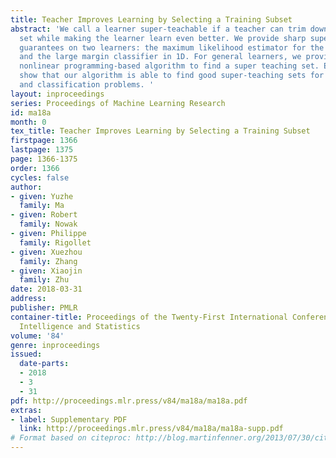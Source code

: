 ```yaml
---
title: Teacher Improves Learning by Selecting a Training Subset
abstract: 'We call a learner super-teachable if a teacher can trim down an iid training
  set while making the learner learn even better. We provide sharp super-teaching
  guarantees on two learners: the maximum likelihood estimator for the mean of a Gaussian,
  and the large margin classifier in 1D. For general learners, we provide a mixed-integer
  nonlinear programming-based algorithm to find a super teaching set. Empirical experiments
  show that our algorithm is able to find good super-teaching sets for both regression
  and classification problems. '
layout: inproceedings
series: Proceedings of Machine Learning Research
id: ma18a
month: 0
tex_title: Teacher Improves Learning by Selecting a Training Subset
firstpage: 1366
lastpage: 1375
page: 1366-1375
order: 1366
cycles: false
author:
- given: Yuzhe
  family: Ma
- given: Robert
  family: Nowak
- given: Philippe
  family: Rigollet
- given: Xuezhou
  family: Zhang
- given: Xiaojin
  family: Zhu
date: 2018-03-31
address: 
publisher: PMLR
container-title: Proceedings of the Twenty-First International Conference on Artificial
  Intelligence and Statistics
volume: '84'
genre: inproceedings
issued:
  date-parts:
  - 2018
  - 3
  - 31
pdf: http://proceedings.mlr.press/v84/ma18a/ma18a.pdf
extras:
- label: Supplementary PDF
  link: http://proceedings.mlr.press/v84/ma18a/ma18a-supp.pdf
# Format based on citeproc: http://blog.martinfenner.org/2013/07/30/citeproc-yaml-for-bibliographies/
---
```

